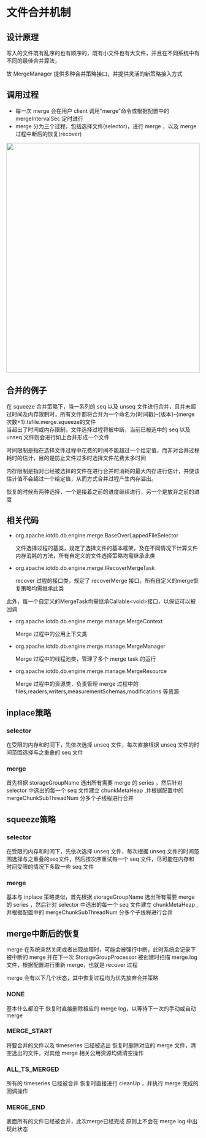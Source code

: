 <!--

    Licensed to the Apache Software Foundation (ASF) under one
    or more contributor license agreements.  See the NOTICE file
    distributed with this work for additional information
    regarding copyright ownership.  The ASF licenses this file
    to you under the Apache License, Version 2.0 (the
    "License"); you may not use this file except in compliance
    with the License.  You may obtain a copy of the License at
    
        http://www.apache.org/licenses/LICENSE-2.0
    
    Unless required by applicable law or agreed to in writing,
    software distributed under the License is distributed on an
    "AS IS" BASIS, WITHOUT WARRANTIES OR CONDITIONS OF ANY
    KIND, either express or implied.  See the License for the
    specific language governing permissions and limitations
    under the License.

-->

# 文件合并机制

## 设计原理

写入的文件既有乱序的也有顺序的，既有小文件也有大文件，并且在不同系统中有不同的最佳合并算法，

故 MergeManager 提供多种合并策略接口，并提供灵活的新策略接入方式

## 调用过程

- 每一次 merge 会在用户 client 调用"merge"命令或根据配置中的 mergeIntervalSec 定时进行
- merge 分为三个过程，包括选择文件(selector)，进行 merge ，以及 merge 过程中断后的恢复(recover)
<img style="width:100%; max-width:800px; max-height:600px; margin-left:auto; margin-right:auto; display:block;" src="https://user-images.githubusercontent.com/24886743/75313978-6c64b000-5899-11ea-8565-40b012f9c8a2.png">

## 合并的例子

在 squeeze 合并策略下，当一系列的 seq 以及 unseq 文件进行合并，且并未超过时间及内存限制时，所有文件都将合并为一个命名为{时间戳}-{版本}-{merge次数+1}.tsfile.merge.squeeze的文件
​    
当超出了时间或内存限制，文件选择过程将被中断，当前已被选中的 seq 以及 unseq 文件则会进行如上合并形成一个文件

时间限制是指在选择文件过程中花费的时间不能超过一个给定值，而非对合并过程耗时的估计，目的是防止文件过多时选择文件花费太多时间

内存限制是指对已经被选择的文件在进行合并时消耗的最大内存进行估计，并使该估计值不会超过一个给定值，从而方式合并过程产生内存溢出。

恢复的时候有两种选择，一个是接着之前的进度继续进行，另一个是放弃之前的进度

## 相关代码

* org.apache.iotdb.db.engine.merge.BaseOverLappedFileSelector

    文件选择过程的基类，规定了选择文件的基本框架，及在不同情况下计算文件内存消耗的方法，所有自定义的文件选择策略均需继承此类
    
* org.apache.iotdb.db.engine.merge.IRecoverMergeTask
  
    recover 过程的接口类，规定了 recoverMerge 接口，所有自定义的merge恢复策略均需继承此类

此外，每一个自定义的MergeTask均需继承Callable\<void\>接口，以保证可以被回调

* org.apache.iotdb.db.engine.merge.manage.MergeContext

    Merge 过程中的公用上下文类

* org.apache.iotdb.db.engine.merge.manage.MergeManager

    Merge 过程中的线程池类，管理了多个 merge task 的运行

* org.apache.iotdb.db.engine.merge.manage.MergeResource

    Merge 过程中的资源类，负责管理 merge 过程中的 files,readers,writers,measurementSchemas,modifications 等资源

## inplace策略

### selector

在受限的内存和时间下，先依次选择 unseq 文件，每次直接根据 unseq 文件的时间范围选择与之重叠的 seq 文件

### merge

首先根据 storageGroupName 选出所有需要 merge 的 series ，然后针对 selector 中选出的每一个 seq 文件建立 chunkMetaHeap ,并根据配置中的 mergeChunkSubThreadNum 分多个子线程进行合并

## squeeze策略

### selector

在受限的内存和时间下，先依次选择 unseq 文件，每次根据 unseq 文件的时间范围选择与之重叠的seq文件，然后按次序重试每一个 seq 文件，尽可能在内存和时间受限的情况下多取一些 seq 文件

### merge

基本与 inplace 策略类似，首先根据 storageGroupName 选出所有需要 merge 的 series ，然后针对 selector 中选出的每一个 seq 文件建立 chunkMetaHeap ,并根据配置中的 mergeChunkSubThreadNum 分多个子线程进行合并

## merge中断后的恢复

merge 在系统突然关闭或者出现故障时，可能会被强行中断，此时系统会记录下被中断的 merge 并在下一次 StorageGroupProcessor 被创建时扫描 merge.log 文件，根据配置进行重新 merge，也就是 recover 过程

merge 会有以下几个状态，其中恢复过程均为优先放弃合并策略

### NONE
基本什么都没干
恢复时直接删除相应的 merge log，以等待下一次的手动或自动 merge

### MERGE_START
将要合并的文件以及 timeseries 已经被选出
恢复时删除对应的 merge 文件，清空选出的文件，对其他 merge 相关公用资源均做清空操作

### ALL_TS_MERGED
所有的 timeseries 已经被合并
恢复时直接进行 cleanUp ，并执行 merge 完成的回调操作

### MERGE_END
表面所有的文件已经被合并，此次merge已经完成
原则上不会在 merge log 中出现此状态